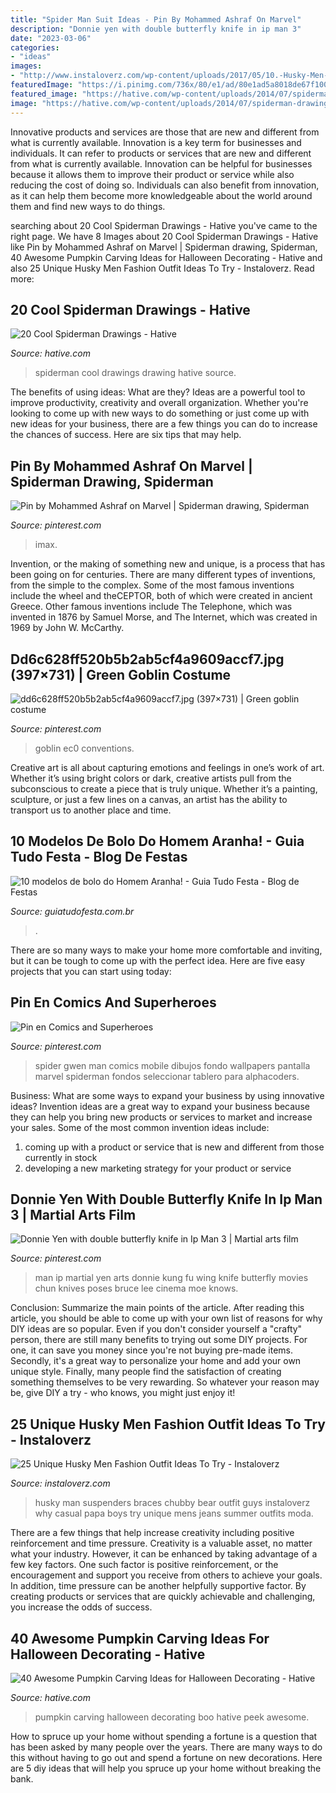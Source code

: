 ```yaml
---
title: "Spider Man Suit Ideas - Pin By Mohammed Ashraf On Marvel"
description: "Donnie yen with double butterfly knife in ip man 3"
date: "2023-03-06"
categories:
- "ideas"
images:
- "http://www.instaloverz.com/wp-content/uploads/2017/05/10.-Husky-Men-Fashion.jpg"
featuredImage: "https://i.pinimg.com/736x/80/e1/ad/80e1ad5a8018de67f100820a3669e05f.jpg"
featured_image: "https://hative.com/wp-content/uploads/2014/07/spiderman-drawings/16-spiderman-drawings.jpg"
image: "https://hative.com/wp-content/uploads/2014/07/spiderman-drawings/16-spiderman-drawings.jpg"
---
```



Innovative products and services are those that are new and different from what is currently available.
Innovation is a key term for businesses and individuals. It can refer to products or services that are new and different from what is currently available. Innovation can be helpful for businesses because it allows them to improve their product or service while also reducing the cost of doing so. Individuals can also benefit from innovation, as it can help them become more knowledgeable about the world around them and find new ways to do things.

	

		
searching about 20 Cool Spiderman Drawings - Hative you've came to the right page. We have 8 Images about 20 Cool Spiderman Drawings - Hative like Pin by Mohammed Ashraf on Marvel | Spiderman drawing, Spiderman, 40 Awesome Pumpkin Carving Ideas for Halloween Decorating - Hative and also 25 Unique Husky Men Fashion Outfit Ideas To Try - Instaloverz. Read more:
		
    
## 20 Cool Spiderman Drawings - Hative

<img loading=lazy src="https://hative.com/wp-content/uploads/2014/07/spiderman-drawings/16-spiderman-drawings.jpg" onerror="this.onerror=null;this.src='https://tse4.mm.bing.net/th?id=OIP.RGv0pxtNXX3n9O4tO6vl6QHaLH&amp;pid=15.1';" alt="20 Cool Spiderman Drawings - Hative">

_Source: hative.com_

>spiderman cool drawings drawing hative source. 

	

The benefits of using ideas: What are they?
Ideas are a powerful tool to improve productivity, creativity and overall organization. Whether you're looking to come up with new ways to do something or just come up with new ideas for your business, there are a few things you can do to increase the chances of success. Here are six tips that may help.

    
## Pin By Mohammed Ashraf On Marvel | Spiderman Drawing, Spiderman

<img loading=lazy src="https://i.pinimg.com/736x/80/e1/ad/80e1ad5a8018de67f100820a3669e05f.jpg" onerror="this.onerror=null;this.src='https://tse4.mm.bing.net/th?id=OIP.KtH8FYIV8thogtqGyI_Q_QHaNK&amp;pid=15.1';" alt="Pin by Mohammed Ashraf on Marvel | Spiderman drawing, Spiderman">

_Source: pinterest.com_

>imax. 

	

Invention, or the making of something new and unique, is a process that has been going on for centuries. There are many different types of inventions, from the simple to the complex. Some of the most famous inventions include the wheel and theCEPTOR, both of which were created in ancient Greece. Other famous inventions include The Telephone, which was invented in 1876 by Samuel Morse, and The Internet, which was created in 1969 by John W. McCarthy.

    
## Dd6c628ff520b5b2ab5cf4a9609accf7.jpg (397×731) | Green Goblin Costume

<img loading=lazy src="https://i.pinimg.com/736x/68/d7/5d/68d75d12015ec1ace22bb31512318411--green-goblin-costume-marvel-cosplay.jpg" onerror="this.onerror=null;this.src='https://tse1.mm.bing.net/th?id=OIP.bIgTsTzEdxSNdg7mVLMQMQAAAA&amp;pid=15.1';" alt="dd6c628ff520b5b2ab5cf4a9609accf7.jpg (397×731) | Green goblin costume">

_Source: pinterest.com_

>goblin ec0 conventions. 

	

Creative art is all about capturing emotions and feelings in one’s work of art. Whether it’s using bright colors or dark, creative artists pull from the subconscious to create a piece that is truly unique. Whether it’s a painting, sculpture, or just a few lines on a canvas, an artist has the ability to transport us to another place and time.

    
## 10 Modelos De Bolo Do Homem Aranha! - Guia Tudo Festa - Blog De Festas

<img loading=lazy src="https://1.bp.blogspot.com/-7xaXfJg1-qI/VSVl9af6FPI/AAAAAAAADoM/qpT8yDaUDAk/s1600/Spiderman-Cake-Pops.jpg" onerror="this.onerror=null;this.src='https://tse4.mm.bing.net/th?id=OIP.-3RGkQ1KduPi3q_CpfD9lgHaFj&amp;pid=15.1';" alt="10 modelos de bolo do Homem Aranha! - Guia Tudo Festa - Blog de Festas">

_Source: guiatudofesta.com.br_

>. 

	

There are so many ways to make your home more comfortable and inviting, but it can be tough to come up with the perfect idea. Here are five easy projects that you can start using today: 

    
## Pin En Comics And Superheroes

<img loading=lazy src="https://i.pinimg.com/736x/a7/37/38/a73738d82384d9d2772ff8c368b69973.jpg" onerror="this.onerror=null;this.src='https://tse4.mm.bing.net/th?id=OIP.0NViL-j3JVWVySYmJm3Q7gHaNK&amp;pid=15.1';" alt="Pin en Comics and Superheroes">

_Source: pinterest.com_

>spider gwen man comics mobile dibujos fondo wallpapers pantalla marvel spiderman fondos seleccionar tablero para alphacoders. 

	

Business: What are some ways to expand your business by using innovative ideas?
Invention ideas are a great way to expand your business because they can help you bring new products or services to market and increase your sales. Some of the most common invention ideas include:
1. coming up with a product or service that is new and different from those currently in stock
2. developing a new marketing strategy for your product or service

    
## Donnie Yen With Double Butterfly Knife In Ip Man 3 | Martial Arts Film

<img loading=lazy src="https://i.pinimg.com/736x/28/07/05/280705df4ede0b049d923d36d766e977--kungfu-martial-artist.jpg" onerror="this.onerror=null;this.src='https://tse4.mm.bing.net/th?id=OIP.Fsmr275CPAH7lb8jjsTuGAHaLH&amp;pid=15.1';" alt="Donnie Yen with double butterfly knife in Ip Man 3 | Martial arts film">

_Source: pinterest.com_

>man ip martial yen arts donnie kung fu wing knife butterfly movies chun knives poses bruce lee cinema moe knows. 

	

Conclusion: Summarize the main points of the article.
After reading this article, you should be able to come up with your own list of reasons for why DIY ideas are so popular. Even if you don't consider yourself a "crafty" person, there are still many benefits to trying out some DIY projects. For one, it can save you money since you're not buying pre-made items. Secondly, it's a great way to personalize your home and add your own unique style. Finally, many people find the satisfaction of creating something themselves to be very rewarding. So whatever your reason may be, give DIY a try - who knows, you might just enjoy it!

    
## 25 Unique Husky Men Fashion Outfit Ideas To Try - Instaloverz

<img loading=lazy src="http://www.instaloverz.com/wp-content/uploads/2017/05/10.-Husky-Men-Fashion.jpg" onerror="this.onerror=null;this.src='https://tse4.mm.bing.net/th?id=OIP.sRCPPt2_a9D1xC1Yk1IlWAHaJ4&amp;pid=15.1';" alt="25 Unique Husky Men Fashion Outfit Ideas To Try - Instaloverz">

_Source: instaloverz.com_

>husky man suspenders braces chubby bear outfit guys instaloverz why casual papa boys try unique mens jeans summer outfits moda. 

	

There are a few things that help increase creativity including positive reinforcement and time pressure.
Creativity is a valuable asset, no matter what your industry. However, it can be enhanced by taking advantage of a few key factors. One such factor is positive reinforcement, or the encouragement and support you receive from others to achieve your goals. In addition, time pressure can be another helpfully supportive factor. By creating products or services that are quickly achievable and challenging, you increase the odds of success.

    
## 40 Awesome Pumpkin Carving Ideas For Halloween Decorating - Hative

<img loading=lazy src="https://hative.com/wp-content/uploads/2014/10/pumpkin-carving-ideas/36-peek-a-boo.jpg" onerror="this.onerror=null;this.src='https://tse2.mm.bing.net/th?id=OIP.fLGVosCzVWFA8AS1ujKWEAHaHa&amp;pid=15.1';" alt="40 Awesome Pumpkin Carving Ideas for Halloween Decorating - Hative">

_Source: hative.com_

>pumpkin carving halloween decorating boo hative peek awesome. 

	

How to spruce up your home without spending a fortune is a question that has been asked by many people over the years. There are many ways to do this without having to go out and spend a fortune on new decorations. Here are 5 diy ideas that will help you spruce up your home without breaking the bank.

